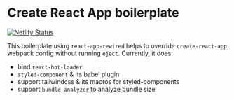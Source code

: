 # Create React App boilerplate

[![Netlify Status](https://api.netlify.com/api/v1/badges/edb328da-b301-4be4-ba1a-2fac668d034e/deploy-status)](https://app.netlify.com/sites/cra-rewired-boilerplate/deploys)

This boilerplate using `react-app-rewired` helps to override `create-react-app` webpack config without running `eject`. Currently, it does:

- bind `react-hot-loader`.
- `styled-component` & its babel plugin
- support tailwindcss & its macros for styled-components
- support `bundle-analyzer` to analyze bundle size
